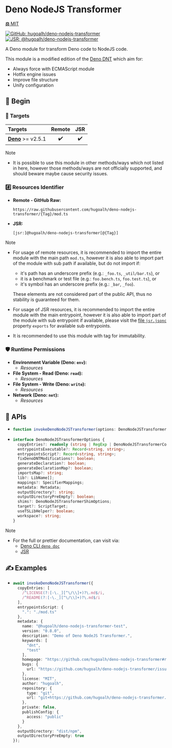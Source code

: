 # Deno NodeJS Transformer

[**⚖️** MIT](./LICENSE.md)

[![GitHub: hugoalh/deno-nodejs-transformer](https://img.shields.io/github/v/release/hugoalh/deno-nodejs-transformer?label=hugoalh/deno-nodejs-transformer&labelColor=181717&logo=github&logoColor=ffffff&sort=semver&style=flat "GitHub: hugoalh/deno-nodejs-transformer")](https://github.com/hugoalh/deno-nodejs-transformer)
[![JSR: @hugoalh/deno-nodejs-transformer](https://img.shields.io/jsr/v/@hugoalh/deno-nodejs-transformer?label=@hugoalh/deno-nodejs-transformer&labelColor=F7DF1E&logo=jsr&logoColor=000000&style=flat "JSR: @hugoalh/deno-nodejs-transformer")](https://jsr.io/@hugoalh/deno-nodejs-transformer)

A Deno module for transform Deno code to NodeJS code.

This module is a modified edition of the [Deno DNT](https://github.com/denoland/dnt) which aim for:

- Always force with ECMAScript module
- Hotfix engine issues
- Improve file structure
- Unify configuration

## 🔰 Begin

### 🎯 Targets

| **Targets** | **Remote** | **JSR** |
|:--|:-:|:-:|
| **[Deno](https://deno.land/)** >= v2.5.1 | ✔️ | ✔️ |

> [!NOTE]
> - It is possible to use this module in other methods/ways which not listed in here, however those methods/ways are not officially supported, and should beware maybe cause security issues.

### #️⃣ Resources Identifier

- **Remote - GitHub Raw:**
  ```
  https://raw.githubusercontent.com/hugoalh/deno-nodejs-transformer/{Tag}/mod.ts
  ```
- **JSR:**
  ```
  [jsr:]@hugoalh/deno-nodejs-transformer[@{Tag}]
  ```

> [!NOTE]
> - For usage of remote resources, it is recommended to import the entire module with the main path `mod.ts`, however it is also able to import part of the module with sub path if available, but do not import if:
>
>   - it's path has an underscore prefix (e.g.: `_foo.ts`, `_util/bar.ts`), or
>   - it is a benchmark or test file (e.g.: `foo.bench.ts`, `foo.test.ts`), or
>   - it's symbol has an underscore prefix (e.g.: `_bar`, `_foo`).
>
>   These elements are not considered part of the public API, thus no stability is guaranteed for them.
> - For usage of JSR resources, it is recommended to import the entire module with the main entrypoint, however it is also able to import part of the module with sub entrypoint if available, please visit the [file `jsr.jsonc`](./jsr.jsonc) property `exports` for available sub entrypoints.
> - It is recommended to use this module with tag for immutability.

### 🛡️ Runtime Permissions

- **Environment Variable (Deno: `env`):**
  - *Resources*
- **File System - Read (Deno: `read`):**
  - *Resources*
- **File System - Write (Deno: `write`):**
  - *Resources*
- **Network (Deno: `net`):**
  - *Resources*

## 🧩 APIs

- ```ts
  function invokeDenoNodeJSTransformer(options: DenoNodeJSTransformerOptions): Promise<void>;
  ```
- ```ts
  interface DenoNodeJSTransformerOptions {
    copyEntries?: readonly (string | RegExp | DenoNodeJSTransformerCopyEntriesOptions)[];
    entrypointsExecutable?: Record<string, string>;
    entrypointsScript?: Record<string, string>;
    fixDenoDNTModifications?: boolean;
    generateDeclaration?: boolean;
    generateDeclarationMap?: boolean;
    importsMap?: string;
    lib?: LibName[];
    mappings?: SpecifierMappings;
    metadata: Metadata;
    outputDirectory?: string;
    outputDirectoryPreEmpty?: boolean;
    shims?: DenoNodeJSTransformerShimOptions;
    target?: ScriptTarget;
    useTSLibHelper?: boolean;
    workspace?: string;
  }
  ```

> [!NOTE]
> - For the full or prettier documentation, can visit via:
>   - [Deno CLI `deno doc`](https://docs.deno.com/runtime/reference/cli/documentation_generator/)
>   - [JSR](https://jsr.io/@hugoalh/deno-nodejs-transformer)

## ✍️ Examples

- ```ts
  await invokeDenoNodeJSTransformer({
    copyEntries: [
      /^LICENSE(?:[-\._][^\/\\]+)?\.md$/i,
      /^README(?:[-\._][^\/\\]+)?\.md$/i
    ],
    entrypointsScript: {
      ".": "./mod.ts"
    },
    metadata: {
      name: "@hugoalh/deno-nodejs-transformer-test",
      version: "0.8.0",
      description: "Demo of Deno NodeJS Transformer.",
      keywords: [
        "dnt",
        "test"
      ],
      homepage: "https://github.com/hugoalh/deno-nodejs-transformer#readme",
      bugs: {
        url: "https://github.com/hugoalh/deno-nodejs-transformer/issues"
      },
      license: "MIT",
      author: "hugoalh",
      repository: {
        type: "git",
        url: "git+https://github.com/hugoalh/deno-nodejs-transformer.git"
      },
      private: false,
      publishConfig: {
        access: "public"
      }
    },
    outputDirectory: "dist/npm",
    outputDirectoryPreEmpty: true
  });
  ```
